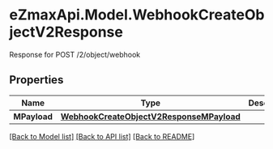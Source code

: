 # eZmaxApi.Model.WebhookCreateObjectV2Response
Response for POST /2/object/webhook

## Properties

Name | Type | Description | Notes
------------ | ------------- | ------------- | -------------
**MPayload** | [**WebhookCreateObjectV2ResponseMPayload**](WebhookCreateObjectV2ResponseMPayload.md) |  | 

[[Back to Model list]](../README.md#documentation-for-models) [[Back to API list]](../README.md#documentation-for-api-endpoints) [[Back to README]](../README.md)

